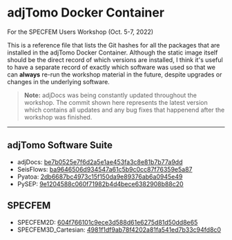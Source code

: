 # adjTomo Docker Container
For the SPECFEM Users Workshop (Oct. 5-7, 2022)

This is a reference file that lists the Git hashes for all the packages that are installed in the 
adjTomo Docker Container. Although the static image itself should be the direct record of which
versions are installed, I think it's useful to have a separate record of exactly which software 
was used so that we can **always** re-run the workshop material in the future, despite upgrades or 
changes in the underlying software.

>__Note:__ adjDocs was being constantly updated throughout the workshop. The commit shown here 
    represents the latest version which contains all updates and any bug fixes that happenend 
    after the workshop was finished.  

--------------

## adjTomo Software Suite
- adjDocs: [be7b0525e7f6d2a5e1ae453fa3c8e81b7b77a9dd](https://github.com/adjtomo/adjdocs/tree/be7b0525e7f6d2a5e1ae453fa3c8e81b7b77a9dd)
- SeisFlows: [ba9646506d934547a61c5b9c0cc87f76359e5a87](https://github.com/adjtomo/seisflows/tree/ba9646506d934547a61c5b9c0cc87f76359e5a87)
- Pyatoa: [2db6687bc4973c15f150da9e89376ab6a0945e49](https://github.com/adjtomo/pyatoa/tree/2db6687bc4973c15f150da9e89376ab6a0945e49)
- PySEP: [9e1204588c060f71982b4d4bece6382908b88c20](https://github.com/uafgeotools/pysep/tree/9e1204588c060f71982b4d4bece6382908b88c20)

## SPECFEM
- SPECFEM2D: [604f766101c9ece3d588d61e6275d81d50dd8e65](https://github.com/geodynamics/specfem2d/tree/604f766101c9ece3d588d61e6275d81d50dd8e65)
- SPECFEM3D_Cartesian: [4981f1df9ab78f4202a81fa541ed7b33c94fd8c0](https://github.com/geodynamics/specfem3d/tree/4981f1df9ab78f4202a81fa541ed7b33c94fd8c0)